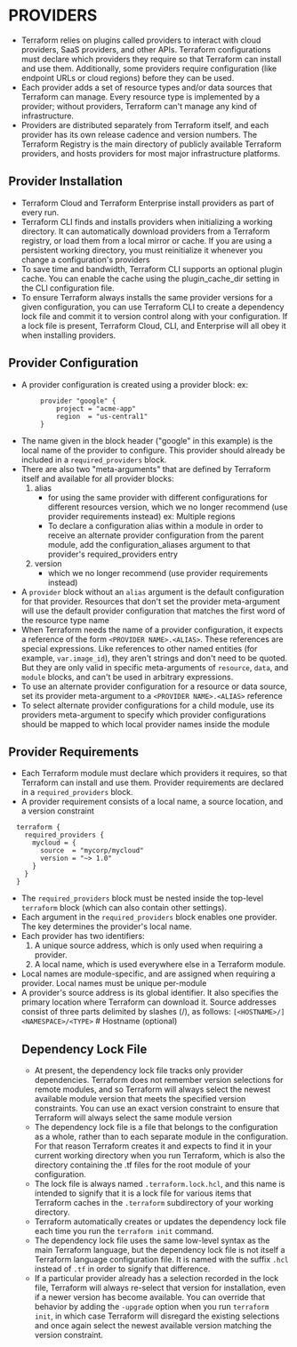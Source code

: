 # PROVIDERS
- Terraform relies on plugins called providers to interact with cloud providers, SaaS providers, and other APIs. Terraform configurations must declare which providers they require so that Terraform can install and use them. Additionally, some providers require configuration (like endpoint URLs or cloud regions) before they can be used.
- Each provider adds a set of resource types and/or data sources that Terraform can manage. Every resource type is implemented by a provider; without providers, Terraform can't manage any kind of infrastructure.
- Providers are distributed separately from Terraform itself, and each provider has its own release cadence and version numbers. The Terraform Registry is the main directory of publicly available Terraform providers, and hosts providers for most major infrastructure platforms.
## Provider Installation
- Terraform Cloud and Terraform Enterprise install providers as part of every run.
- Terraform CLI finds and installs providers when initializing a working directory. It can automatically download providers from a Terraform registry, or load them from a local mirror or cache. If you are using a persistent working directory, you must reinitialize it whenever you change a configuration's providers
- To save time and bandwidth, Terraform CLI supports an optional plugin cache. You can enable the cache using the plugin_cache_dir setting in the CLI configuration file.
- To ensure Terraform always installs the same provider versions for a given configuration, you can use Terraform CLI to create a dependency lock file and commit it to version control along with your configuration. If a lock file is present, Terraform Cloud, CLI, and Enterprise will all obey it when installing providers.
## Provider Configuration
- A provider configuration is created using a provider block:
ex:
```
        provider "google" {
            project = "acme-app"
            region  = "us-central1"
        }
```
- The name given in the block header ("google" in this example) is the local name of the provider to configure. This provider should already be included in a `required_providers` block.
- There are also two "meta-arguments" that are defined by Terraform itself and available for all provider blocks:
  1. alias
     - for using the same provider with different configurations for different resources version, which we no longer recommend (use provider requirements instead) 
     ex: Multiple regions 
     - To declare a configuration alias within a module in order to receive an alternate provider configuration from the parent module, add the configuration_aliases argument to that provider's required_providers entry
  2. version
     - which we no longer recommend (use provider requirements instead)
- A `provider` block without an `alias` argument is the default configuration for that provider. Resources that don't set the provider meta-argument will use the default provider configuration that matches the first word of the resource type name
- When Terraform needs the name of a provider configuration, it expects a reference of the form `<PROVIDER NAME>.<ALIAS>`. These references are special expressions.  Like references to other named entities (for example, `var.image_id`), they aren't strings and don't need to be quoted. But they are only valid in specific meta-arguments of `resource`, `data`, and `module` blocks, and can't be used in arbitrary expressions.
- To use an alternate provider configuration for a resource or data source, set its provider meta-argument to a `<PROVIDER NAME>.<ALIAS>` reference
- To select alternate provider configurations for a child module, use its providers meta-argument to specify which provider configurations should be mapped to which local provider names inside the module
## Provider Requirements
- Each Terraform module must declare which providers it requires, so that Terraform can install and use them. Provider requirements are declared in a `required_providers` block.
- A provider requirement consists of a local name, a source location, and a version constraint
```
  terraform {
    required_providers {
      mycloud = {
        source  = "mycorp/mycloud"
        version = "~> 1.0"
      }
    }
  }
```
- The `required_providers` block must be nested inside the top-level `terraform` block (which can also contain other settings).
- Each argument in the `required_providers` block enables one provider. The key determines the provider's local name.
- Each provider has two identifiers:
  1. A unique source address, which is only used when requiring a provider.
  2. A local name, which is used everywhere else in a Terraform module.
- Local names are module-specific, and are assigned when requiring a provider. Local names must be unique per-module
- A provider's source address is its global identifier. It also specifies the primary location where Terraform can download it. Source addresses consist of three parts delimited by slashes (/), as follows:
        `[<HOSTNAME>/]<NAMESPACE>/<TYPE>`   # Hostname (optional)
  ## Dependency Lock File
  - At present, the dependency lock file tracks only provider dependencies. Terraform does not remember version selections for remote modules, and so Terraform will always select the newest available module version that meets the specified version constraints. You can use an exact version constraint to ensure that Terraform will always select the same module version
  - The dependency lock file is a file that belongs to the configuration as a whole, rather than to each separate module in the configuration. For that reason Terraform creates it and expects to find it in your current working directory when you run Terraform, which is also the directory containing the .tf files for the root module of your configuration.
  - The lock file is always named `.terraform.lock.hcl`, and this name is intended to signify that it is a lock file for various items that Terraform caches in the `.terraform` subdirectory of your working directory.
  - Terraform automatically creates or updates the dependency lock file each time you run the `terraform init` command.
  - The dependency lock file uses the same low-level syntax as the main Terraform language, but the dependency lock file is not itself a Terraform language configuration file. It is named with the suffix `.hcl` instead of `.tf` in order to signify that difference.
  - If a particular provider already has a selection recorded in the lock file, Terraform will always re-select that version for installation, even if a newer version has become available. You can override that behavior by adding the `-upgrade` option when you run `terraform init`, in which case Terraform will disregard the existing selections and once again select the newest available version matching the version constraint.

